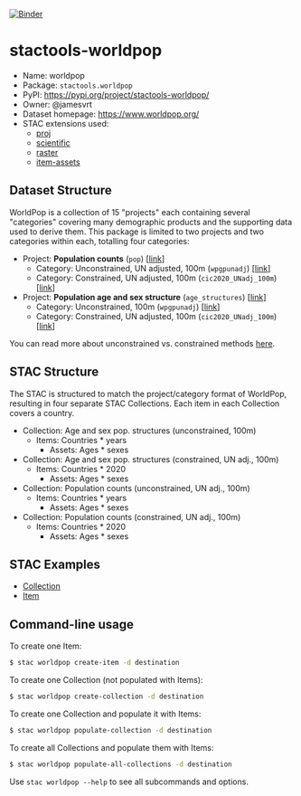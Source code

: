 [![Binder](https://mybinder.org/badge_logo.svg)](https://mybinder.org/v2/gh/stactools-packages/worldpop/main?filepath=docs/installation_and_basic_usage.ipynb)

# stactools-worldpop

- Name: worldpop
- Package: `stactools.worldpop`
- PyPI: https://pypi.org/project/stactools-worldpop/
- Owner: @jamesvrt
- Dataset homepage: https://www.worldpop.org/
- STAC extensions used:
  - [proj](https://github.com/stac-extensions/projection/)
  - [scientific](https://github.com/stac-extensions/scientific/)
  - [raster](https://github.com/stac-extensions/raster/)
  - [item-assets](https://github.com/stac-extensions/item-assets/)

## Dataset Structure

WorldPop is a collection of 15 "projects" each containing several "categories" covering
 many demographic products and the supporting data used to derive them. This
 package is limited to two projects and two categories within each, totalling four
 categories:

- Project: **Population counts** (`pop`) [[link](https://www.worldpop.org/project/categories?id=3)]
  - Category: Unconstrained, UN adjusted, 100m (`wpgpunadj`) [[link](https://www.worldpop.org/geodata/listing?id=69)]
  - Category: Constrained, UN adjusted, 100m (`cic2020_UNadj_100m`) [[link](https://www.worldpop.org/geodata/listing?id=79)]
- Project: **Population age and sex structure** (`age_structures`) [[link](https://www.worldpop.org/project/categories?id=8)]
  - Category: Unconstrained, 100m (`wpgpunadj`) [[link](https://www.worldpop.org/geodata/listing?id=30)]
  - Category: Constrained, UN adjusted, 100m (`cic2020_UNadj_100m`) [[link](https://www.worldpop.org/geodata/listing?id=88)]

You can read more about unconstrained vs. constrained methods [here](https://www.worldpop.org/methods/top_down_constrained_vs_unconstrained).

## STAC Structure

The STAC is structured to match the project/category format of WorldPop, resulting in
 four separate STAC Collections. Each item in each Collection covers a country.

- Collection: Age and sex pop. structures (unconstrained, 100m)
    - Items: Countries \* years
         - Assets: Ages \* sexes
- Collection: Age and sex pop. structures (constrained, UN adj., 100m)
    - Items: Countries \* 2020
         - Assets: Ages \* sexes
- Collection: Population counts (unconstrained, UN adj., 100m)
    - Items: Countries \* years
         - Assets: Ages \* sexes
- Collection: Population counts (constrained, UN adj., 100m)
    - Items: Countries \* 2020
         - Assets: Ages \* sexes

## STAC Examples

- [Collection](examples/collection.json)
- [Item](examples/FIN_2020.json)

## Command-line usage

To create one Item:

```bash
$ stac worldpop create-item -d destination
```

To create one Collection (not populated with Items):

```bash
$ stac worldpop create-collection -d destination
```

To create one Collection and populate it with Items:

```bash
$ stac worldpop populate-collection -d destination
```

To create all Collections and populate them with Items:

```bash
$ stac worldpop populate-all-collections -d destination
```

Use `stac worldpop --help` to see all subcommands and options.
